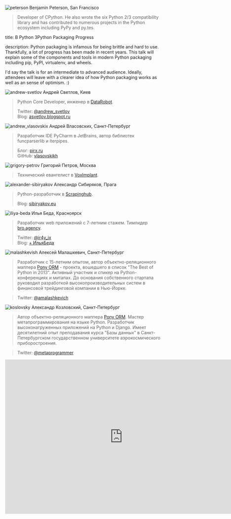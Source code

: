 <a name="benjamin-peterson"></a>![peterson](http://dropbucket.ru/peterson) Benjamin Peterson, San Francisco

> Developer of CPython. He also wrote the six Python 2/3 compatibility library and has contributed to numerous
projects in the Python ecosystem including PyPy and py.tes.

title: В Python 3Python Packaging Progress 

description: Python packaging is infamous for being brittle and hard to use.
Thankfully, a lot of progress has been made in recent years. This talk
will explain some of the components and tools in modern Python packaging
including pip, PyPI, virtualenv, and wheels.

I'd say the talk is for an intermediate to advanced audience. Ideally,
attendees will leave with a clearer idea of how Python packaging works
as well as an sense of optimism. :)
  

<a name="andrew-svetlov"></a>![andrew-svetlov](http://dropbucket.ru/pyconru/svetlov) Андрей Светлов, Киев

> Python Core Developer, инженер в [DataRobot](http://www.datarobot.com).
>
> Twitter: [@andrew_svetlov](https://twitter.com/andrew_svetlov)  
> Blog: [asvetlov.blogspot.ru](http://asvetlov.blogspot.ru/)

<a name="andrew_vlasovskix"></a>![andrew_vlasovskix](http://dropbucket.ru/pycon/vlasovskii) Андрей Власовских, Санкт-Петербург

> Разработчик IDE PyCharm в JetBrains, автор библиотек funcparserlib и iterpipes.
>
> Блог: [pirx.ru](http://pirx.ru/)  
> GitHub: [vlasovskikh](https://github.com/vlasovskikh)

<a name="grigory-petrov"></a>![grigory-petrov](http://dropbucket.ru/petrov) Григорий Петров, Москва

> Технический евангелист в [VoxImplant](http://voximplant.com). 

<a name="alexander-sibiryakov"></a>![alexander-sibiryakov](http://dropbucket.ru/sibiryakov) Александр Сибиряков, Прага

> Python-разработчик в [Scrapinghub](http://scrapinghub.com).
>
> Blog: [sibiryakov.eu](http://sibiryakov.eu)

<a name="iliya-beda"></a>![iliya-beda](http://dropbucket.ru/beda) Илья Беда, Красноярск

> Разработчик web приложений с 7-летним стажем. Тимлидер [bro.agency](http://bro.agency).
>
> Twitter: [@ir4y_ix](https://twitter.com/ir4y_ix)  
> Blog: [+ ИльяБеда](https://plus.google.com/+ИльяБеда/posts)

<a name="malashkevish"></a>![malashkevish](http://dropbucket.ru/pyconru/malashkevich) Алексей Малашкевич, Санкт-Петербург

> Разработчик с 15-летним опытом, автор объектно-реляционного маппера [Pony ORM](http://ponyorm.com/) - проекта, вошедшего в список "The Best of Python in 2013". Активный участник и спикер на Python-конференциях и митапах. До основания собственного стартапа руководил разработкой высокопроизводительных систем в финансовой трейдинговой компании в Нью-Йорке.

> Twitter: [@amalashkevich](https://twitter.com/amalashkevich) 

<a name="koslovsky"></a>![koslovsky](http://dropbucket.ru/pyconru/kozlovsky) Александр Козловский, Санкт-Петербург

> Автор объектно-реляционного маппера [Pony ORM](http://ponyorm.com/). Мастер метапрограммирования на языке Python. Разработчик высоконагруженных приложений на Python и Django. Имеет десятилетний опыт преподавания курса "Базы данных" в Санкт-Петербургском государственном университете аэрокосмического приборостроения.

> Twitter: [@metaprogrammer](https://twitter.com/metaprogrammer) 


<iframe src="https://docs.google.com/forms/d/1OfDY1kYP0sMWVn_Tux7EMJJK2mmTNQo8o7kvbr3VLA0/viewform?embedded=true" width="760" height="500" frameborder="0" marginheight="0" marginwidth="0">Загрузка...</iframe>

